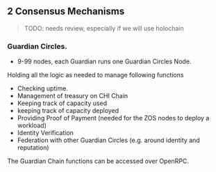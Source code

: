 ## 2 Consensus Mechanisms

> TODO: needs review, especially if we will use holochain

### Guardian Circles. 

* 9-99 nodes, each Guardian runs one Guardian Circles Node.

Holding all the logic as needed to manage following functions

* Checking uptime. 
* Management of treasury on CHI Chain
* Keeping track of capacity used 
* keeping track of capacity deployed  
* Providing Proof of Payment (needed for the ZOS nodes to deploy a workload)
* Identity Verification
* Federation with other Guardian Circles (e.g. around identity and reputation)

The Guardian Chain functions can be accessed over OpenRPC.



